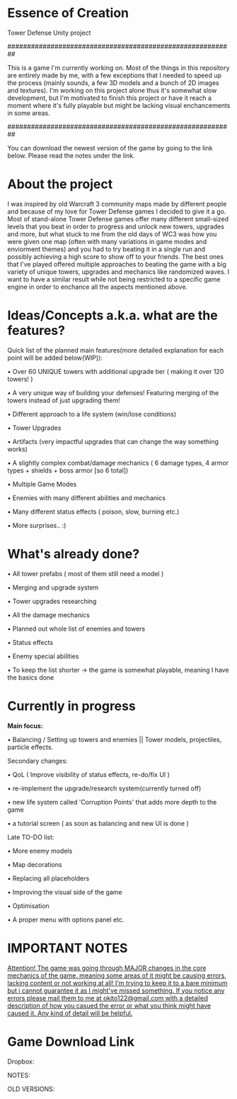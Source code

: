 # Essence of Creation
Tower Defense Unity project

##########################################################

This is a game I'm currently working on. Most of the things in this repository are entirely made by me, with a few exceptions that I needed to speed up the process (mainly sounds, a few 3D models and a bunch of 2D images and textures). I'm working on this project alone thus it's somewhat slow development, but I'm motivated to finish this project or have it reach a moment where it's fully playable but might be lacking visual enchancements in some areas.

##########################################################

You can download the newest version of the game by going to the link below. Please read the notes under the link.

# About the project
I was inspired by old Warcraft 3 community maps made by different people and because of my love for Tower Defense games I decided to give it a go. Most of stand-alone Tower Defense games offer many different small-sized levels that you beat in order to progress and unlock new towers, upgrades and more, but what stuck to me from the old days of WC3 was how you were given one map (often with many variations in game modes and enviorment themes) and you had to try beating it in a single run and possibly achieving a high score to show off to your friends. The best ones that I've played offered multiple approaches to beating the game with a big variety of unique towers, upgrades and mechanics like randomized waves. I want to have a similar result while not being restricted to a specific game engine in order to enchance all the aspects mentioned above.

# Ideas/Concepts a.k.a. what are the features?

Quick list of the planned main features(more detailed explanation for each point will be added below(WIP)):

  • Over 60 UNIQUE towers with additional upgrade tier ( making it over 120 towers! )
  
  • A very unique way of building your defenses! Featuring merging of the towers instead of just upgrading them!
  
  • Different approach to a life system (win/lose conditions)
  
  • Tower Upgrades
  
  • Artifacts (very impactful upgrades that can change the way something works)
  
  • A slightly complex combat/damage mechanics ( 6 damage types, 4 armor types + shields + boss armor [so 6 total])
  
  • Multiple Game Modes
  
  • Enemies with many different abilities and mechanics
  
  • Many different status effects ( poison, slow, burning etc.)
  
  • More surprises.. :)
  

# What's already done?

  • All tower prefabs ( most of them still need a model )
  
  • Merging and upgrade system
  
  • Tower upgrades researching
  
  • All the damage mechanics
  
  • Planned out whole list of enemies and towers
  
  • Status effects
  
  • Enemy special abilities
  
  • To keep the list shorter -> the game is somewhat playable, meaning I have the basics done
  


# Currently in progress
 <b> Main focus: </b>
 
 • Balancing / Setting up towers and enemies || Tower models, projectiles, particle effects.

Secondary changes: 

  • QoL ( Improve visibility of status effects, re-do/fix UI ) 

  • re-implement the upgrade/research system(currently turned off) 

  • new life system called 'Corruption Points' that adds more depth to the game 
  
  • a tutorial screen ( as soon as balancing and new UI is done )

Late TO-DO list:

  • More enemy models
  
  • Map decorations
  
  • Replacing all placeholders
  
  • Improving the visual side of the game
  
  • Optimisation
  
  • A proper menu with options panel etc.
  

# IMPORTANT NOTES
<u>Attention! The game was going through MAJOR changes in the core mechanics of the game, meaning some areas of it might be causing errors, lacking content or not working at all! I'm trying to keep it to a bare minimum but i cannot guarantee it as I might've missed something. If you notice any errors please mail them to me at okito122@gmail.com with a detailed description of how you casued the error or what you think might have caused it. Any kind of detail will be helpful.</u>

# Game Download Link
Dropbox:

NOTES:



OLD VERSIONS:

